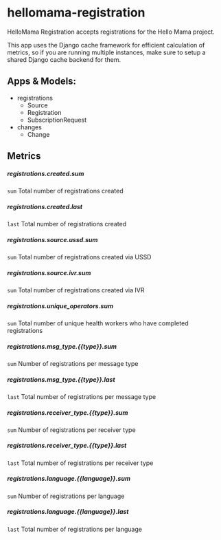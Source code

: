 # hellomama-registration
HelloMama Registration accepts registrations for the Hello Mama project.

This app uses the Django cache framework for efficient calculation of metrics,
so if you are running multiple instances, make sure to setup a shared Django
cache backend for them.

## Apps & Models:
  * registrations
    * Source
    * Registration
    * SubscriptionRequest
  * changes
    * Change

## Metrics
##### registrations.created.sum
`sum` Total number of registrations created

##### registrations.created.last
`last` Total number of registrations created

##### registrations.source.ussd.sum
`sum` Total number of registrations created via USSD

##### registrations.source.ivr.sum
`sum` Total number of registrations created via IVR

##### registrations.unique_operators.sum
`sum` Total number of unique health workers who have completed registrations

##### registrations.msg_type.{{type}}.sum
`sum` Number of registrations per message type

##### registrations.msg_type.{{type}}.last
`last` Total number of registrations per message type

##### registrations.receiver_type.{{type}}.sum
`sum` Number of registrations per receiver type

##### registrations.receiver_type.{{type}}.last
`last` Total number of registrations per receiver type

##### registrations.language.{{language}}.sum
`sum` Number of registrations per language

##### registrations.language.{{language}}.last
`last` Total number of registrations per language
